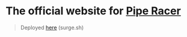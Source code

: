 # The official website for [Pipe Racer](https://github.com/Tom3s/pipe-racer/releases)

> Deployed [here](http://pipe-racer.pro/) (surge.sh)
